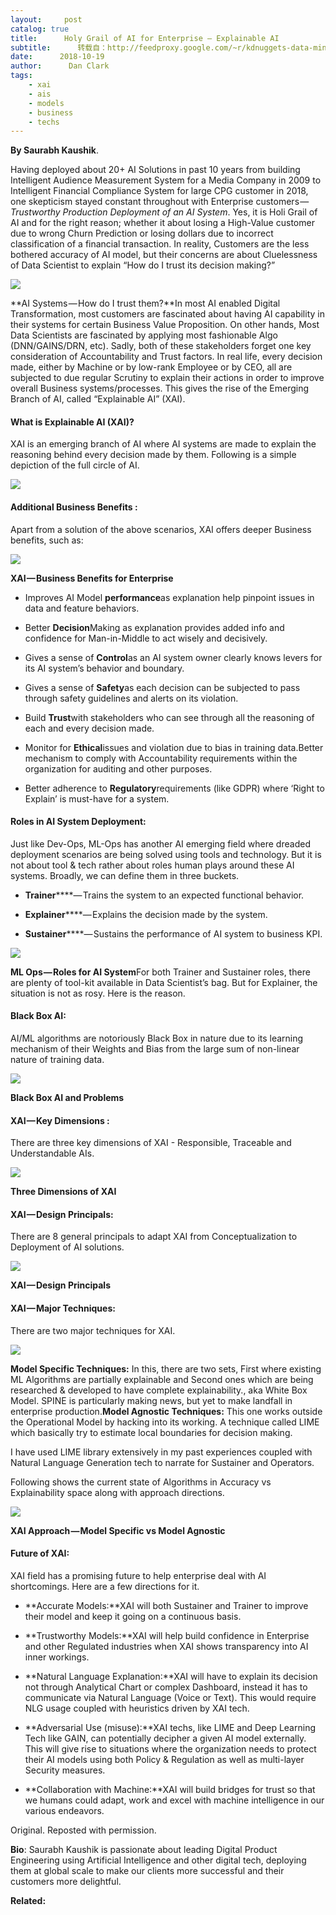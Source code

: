```yaml
---
layout:     post
catalog: true
title:      Holy Grail of AI for Enterprise — Explainable AI
subtitle:      转载自：http://feedproxy.google.com/~r/kdnuggets-data-mining-analytics/~3/DpV7hVarIwc/enterprise-explainable-ai.html
date:      2018-10-19
author:      Dan Clark
tags:
    - xai
    - ais
    - models
    - business
    - techs
---
```


**By Saurabh Kaushik**.

Having deployed about 20+ AI Solutions in past 10 years from building Intelligent Audience Measurement System for a Media Company in 2009 to Intelligent Financial Compliance System for large CPG customer in 2018, one skepticism stayed constant throughout with Enterprise customers — *Trustworthy Production Deployment of an AI System*. Yes, it is Holi Grail of AI and for the right reason; whether it about losing a High-Value customer due to wrong Churn Prediction or losing dollars due to incorrect classification of a financial transaction. In reality, Customers are the less bothered accuracy of AI model, but their concerns are about Cluelessness of Data Scientist to explain “How do I trust its decision making?”

![](https://cdn-images-1.medium.com/max/1600/1*7L8UdU5I18ARdGaDkbtK3w.png)


**AI Systems — How do I trust them?**In most AI enabled Digital Transformation, most customers are fascinated about having AI capability in their systems for certain Business Value Proposition. On other hands, Most Data Scientists are fascinated by applying most fashionable Algo (DNN/GAINS/DRN, etc). Sadly, both of these stakeholders forget one key consideration of Accountability and Trust factors. In real life, every decision made, either by Machine or by low-rank Employee or by CEO, all are subjected to due regular Scrutiny to explain their actions in order to improve overall Business systems/processes. This gives the rise of the Emerging Branch of AI, called “Explainable AI” (XAI).

#### What is Explainable AI (XAI)?

XAI is an emerging branch of AI where AI systems are made to explain the reasoning behind every decision made by them. Following is a simple depiction of the full circle of AI.

![](https://cdn-images-1.medium.com/max/1600/1*szl70qMtCfOrY36q3W5pqQ.png)


#### Additional Business Benefits :

Apart from a solution of the above scenarios, XAI offers deeper Business benefits, such as:

![](https://cdn-images-1.medium.com/max/1600/1*pRHaTfsf718UkC5-KXSxNQ.png)


**XAI — Business Benefits for Enterprise**

- Improves AI Model **performance**as explanation help pinpoint issues in data and feature behaviors.

- Better **Decision**Making as explanation provides added info and confidence for Man-in-Middle to act wisely and decisively.

- Gives a sense of **Control**as an AI system owner clearly knows levers for its AI system’s behavior and boundary.

- Gives a sense of **Safety**as each decision can be subjected to pass through safety guidelines and alerts on its violation.

- Build **Trust**with stakeholders who can see through all the reasoning of each and every decision made.

- Monitor for **Ethical**issues and violation due to bias in training data.Better mechanism to comply with Accountability requirements within the organization for auditing and other purposes.

- Better adherence to **Regulatory**requirements (like GDPR) where ‘Right to Explain’ is must-have for a system.


#### Roles in AI System Deployment:

Just like Dev-Ops, ML-Ops has another AI emerging field where dreaded deployment scenarios are being solved using tools and technology. But it is not about tool & tech rather about roles human plays around these AI systems. Broadly, we can define them in three buckets.

- **Trainer******— Trains the system to an expected functional behavior.

- **Explainer******— Explains the decision made by the system.

- **Sustainer******— Sustains the performance of AI system to business KPI.


![](https://cdn-images-1.medium.com/max/1600/1*ZYYsd2O9jZUl3LFcVILz7w.png)


**ML Ops — Roles for AI System**For both Trainer and Sustainer roles, there are plenty of tool-kit available in Data Scientist’s bag. But for Explainer, the situation is not as rosy. Here is the reason.

#### Black Box AI:

AI/ML algorithms are notoriously Black Box in nature due to its learning mechanism of their Weights and Bias from the large sum of non-linear nature of training data.

![](https://cdn-images-1.medium.com/max/1600/1*ls9QKeEbT0Xa3PuXcYN7Jw.png)


**Black Box AI and Problems**

#### XAI — Key Dimensions :

There are three key dimensions of XAI - Responsible, Traceable and Understandable AIs.

![](https://cdn-images-1.medium.com/max/1600/1*1iu6oudVrzZ9reDaY5JMYw.png)


**Three Dimensions of XAI**

#### XAI — Design Principals:

There are 8 general principals to adapt XAI from Conceptualization to Deployment of AI solutions.

![](https://cdn-images-1.medium.com/max/1600/1*2uabXjTk4LEJTPtu4Tz7hA.png)


**XAI — Design Principals**

#### XAI — Major Techniques:

There are two major techniques for XAI.

![](https://cdn-images-1.medium.com/max/1600/1*jauUmD9tjbG9TEx-B5AmMA.png)


**Model Specific Techniques:** In this, there are two sets, First where existing ML Algorithms are partially explainable and Second ones which are being researched & developed to have complete explainability., aka White Box Model. SPINE is particularly making news, but yet to make landfall in enterprise production.**Model Agnostic Techniques:** This one works outside the Operational Model by hacking into its working. A technique called LIME which basically try to estimate local boundaries for decision making.

I have used LIME library extensively in my past experiences coupled with Natural Language Generation tech to narrate for Sustainer and Operators.

Following shows the current state of Algorithms in Accuracy vs Explainability space along with approach directions.

![](https://cdn-images-1.medium.com/max/1600/1*c_57a1KNHRK5dkudFLA-FQ.png)


**XAI Approach — Model Specific vs Model Agnostic**

#### Future of XAI:

XAI field has a promising future to help enterprise deal with AI shortcomings. Here are a few directions for it.

- **Accurate Models:**XAI will both Sustainer and Trainer to improve their model and keep it going on a continuous basis.

- **Trustworthy Models:**XAI will help build confidence in Enterprise and other Regulated industries when XAI shows transparency into AI inner workings.

- **Natural Language Explanation:**XAI will have to explain its decision not through Analytical Chart or complex Dashboard, instead it has to communicate via Natural Language (Voice or Text). This would require NLG usage coupled with heuristics driven by XAI tech.

- **Adversarial Use (misuse):**XAI techs, like LIME and Deep Learning Tech like GAIN, can potentially decipher a given AI model externally. This will give rise to situations where the organization needs to protect their AI models using both Policy & Regulation as well as multi-layer Security measures.

- **Collaboration with Machine:**XAI will build bridges for trust so that we humans could adapt, work and excel with machine intelligence in our various endeavors.


Original. Reposted with permission.

**Bio**: Saurabh Kaushik is passionate about leading Digital Product Engineering using Artificial Intelligence and other digital tech, deploying them at global scale to make our clients more successful and their customers more delightful.

**Related:**



 
